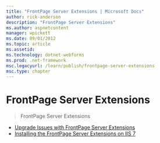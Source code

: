 ```yaml
---
title: "FrontPage Server Extensions | Microsoft Docs"
author: rick-anderson
description: "FrontPage Server Extensions"
ms.author: aspnetcontent
manager: wpickett
ms.date: 09/01/2012
ms.topic: article
ms.assetid: 
ms.technology: dotnet-webforms
ms.prod: .net-framework
msc.legacyurl: /learn/publish/frontpage-server-extensions
msc.type: chapter
---
```

FrontPage Server Extensions
====================
> FrontPage Server Extensions


- [Upgrade Issues with FrontPage Server Extensions](upgrade-issues-with-frontpage-server-extensions.md)
- [Installing the FrontPage Server Extensions on IIS 7](installing-the-frontpage-server-extensions-on-iis.md)